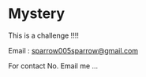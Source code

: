 # Mystery
This is a challenge !!!!

Email : sparrow005sparrow@gmail.com

For contact No. Email me ...
